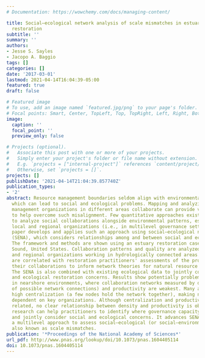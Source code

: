 ```yaml
---
# Documentation: https://wowchemy.com/docs/managing-content/

title: Social–ecological network analysis of scale mismatches in estuary watershed
  restoration
subtitle: ''
summary: ''
authors:
- Jesse S. Sayles
- Jacopo A. Baggio
tags: []
categories: []
date: '2017-03-01'
lastmod: 2021-04-14T16:04:39-05:00
featured: true
draft: false

# Featured image
# To use, add an image named `featured.jpg/png` to your page's folder.
# Focal points: Smart, Center, TopLeft, Top, TopRight, Left, Right, BottomLeft, Bottom, BottomRight.
image:
  caption: ''
  focal_point: ''
  preview_only: false

# Projects (optional).
#   Associate this post with one or more of your projects.
#   Simply enter your project's folder or file name without extension.
#   E.g. `projects = ["internal-project"]` references `content/project/deep-learning/index.md`.
#   Otherwise, set `projects = []`.
projects: []
publishDate: '2021-04-14T21:04:39.857740Z'
publication_types:
- '2'
abstract: Resource management boundaries seldom align with environmental systems,
  which can lead to social and ecological problems. Mapping and analyzing how resource
  management organizations in different areas collaborate can provide vital information
  to help overcome such misalignment. Few quantitative approaches exist, however,
  to analyze social collaborations alongside environmental patterns, especially among
  local and regional organizations (i.e., in multilevel governance settings). This
  paper develops and applies such an approach using social–ecological network analysis
  (SENA), which considers relationships among and between social and ecological units.
  The framework and methods are shown using an estuary restoration case from Puget
  Sound, United States. Collaboration patterns and quality are analyzed among local
  and regional organizations working in hydrologically connected areas. These patterns
  are correlated with restoration practitioners' assessments of the productivity of
  their collaborations to inform network theories for natural resource governance.
  The SENA is also combined with existing ecological data to jointly consider social
  and ecological restoration concerns. Results show potentially problematic areas
  in nearshore environments, where collaboration networks measured by density (percentage
  of possible network connections) and productivity are weakest. Many areas also have
  high centralization (a few nodes hold the network together), making network cohesion
  dependent on key organizations. Although centralization and productivity are inversely
  related, no clear relationship between density and productivity is observed. This
  research can help practitioners to identify where governance capacity needs strengthening
  and jointly consider social and ecological concerns. It advances SENA by developing
  a multilevel approach to assess social–ecological (or social–environmental) misalignments,
  also known as scale mismatches.
publication: '*Proceedings of the National Academy of Sciences*'
url_pdf: http://www.pnas.org/lookup/doi/10.1073/pnas.1604405114
doi: 10.1073/pnas.1604405114
---
```

